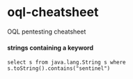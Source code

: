 # oql-cheatsheet
OQL pentesting cheatsheet


#### strings containing a keyword

```oql
select s from java.lang.String s where s.toString().contains("sentinel")
```
